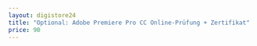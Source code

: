 ```yaml
---
layout: digistore24
title: "Optional: Adobe Premiere Pro CC Online-Prüfung + Zertifikat"
price: 90
---
```

